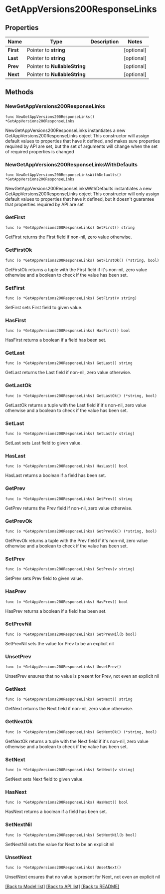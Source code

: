 # GetAppVersions200ResponseLinks

## Properties

Name | Type | Description | Notes
------------ | ------------- | ------------- | -------------
**First** | Pointer to **string** |  | [optional] 
**Last** | Pointer to **string** |  | [optional] 
**Prev** | Pointer to **NullableString** |  | [optional] 
**Next** | Pointer to **NullableString** |  | [optional] 

## Methods

### NewGetAppVersions200ResponseLinks

`func NewGetAppVersions200ResponseLinks() *GetAppVersions200ResponseLinks`

NewGetAppVersions200ResponseLinks instantiates a new GetAppVersions200ResponseLinks object
This constructor will assign default values to properties that have it defined,
and makes sure properties required by API are set, but the set of arguments
will change when the set of required properties is changed

### NewGetAppVersions200ResponseLinksWithDefaults

`func NewGetAppVersions200ResponseLinksWithDefaults() *GetAppVersions200ResponseLinks`

NewGetAppVersions200ResponseLinksWithDefaults instantiates a new GetAppVersions200ResponseLinks object
This constructor will only assign default values to properties that have it defined,
but it doesn't guarantee that properties required by API are set

### GetFirst

`func (o *GetAppVersions200ResponseLinks) GetFirst() string`

GetFirst returns the First field if non-nil, zero value otherwise.

### GetFirstOk

`func (o *GetAppVersions200ResponseLinks) GetFirstOk() (*string, bool)`

GetFirstOk returns a tuple with the First field if it's non-nil, zero value otherwise
and a boolean to check if the value has been set.

### SetFirst

`func (o *GetAppVersions200ResponseLinks) SetFirst(v string)`

SetFirst sets First field to given value.

### HasFirst

`func (o *GetAppVersions200ResponseLinks) HasFirst() bool`

HasFirst returns a boolean if a field has been set.

### GetLast

`func (o *GetAppVersions200ResponseLinks) GetLast() string`

GetLast returns the Last field if non-nil, zero value otherwise.

### GetLastOk

`func (o *GetAppVersions200ResponseLinks) GetLastOk() (*string, bool)`

GetLastOk returns a tuple with the Last field if it's non-nil, zero value otherwise
and a boolean to check if the value has been set.

### SetLast

`func (o *GetAppVersions200ResponseLinks) SetLast(v string)`

SetLast sets Last field to given value.

### HasLast

`func (o *GetAppVersions200ResponseLinks) HasLast() bool`

HasLast returns a boolean if a field has been set.

### GetPrev

`func (o *GetAppVersions200ResponseLinks) GetPrev() string`

GetPrev returns the Prev field if non-nil, zero value otherwise.

### GetPrevOk

`func (o *GetAppVersions200ResponseLinks) GetPrevOk() (*string, bool)`

GetPrevOk returns a tuple with the Prev field if it's non-nil, zero value otherwise
and a boolean to check if the value has been set.

### SetPrev

`func (o *GetAppVersions200ResponseLinks) SetPrev(v string)`

SetPrev sets Prev field to given value.

### HasPrev

`func (o *GetAppVersions200ResponseLinks) HasPrev() bool`

HasPrev returns a boolean if a field has been set.

### SetPrevNil

`func (o *GetAppVersions200ResponseLinks) SetPrevNil(b bool)`

 SetPrevNil sets the value for Prev to be an explicit nil

### UnsetPrev
`func (o *GetAppVersions200ResponseLinks) UnsetPrev()`

UnsetPrev ensures that no value is present for Prev, not even an explicit nil
### GetNext

`func (o *GetAppVersions200ResponseLinks) GetNext() string`

GetNext returns the Next field if non-nil, zero value otherwise.

### GetNextOk

`func (o *GetAppVersions200ResponseLinks) GetNextOk() (*string, bool)`

GetNextOk returns a tuple with the Next field if it's non-nil, zero value otherwise
and a boolean to check if the value has been set.

### SetNext

`func (o *GetAppVersions200ResponseLinks) SetNext(v string)`

SetNext sets Next field to given value.

### HasNext

`func (o *GetAppVersions200ResponseLinks) HasNext() bool`

HasNext returns a boolean if a field has been set.

### SetNextNil

`func (o *GetAppVersions200ResponseLinks) SetNextNil(b bool)`

 SetNextNil sets the value for Next to be an explicit nil

### UnsetNext
`func (o *GetAppVersions200ResponseLinks) UnsetNext()`

UnsetNext ensures that no value is present for Next, not even an explicit nil

[[Back to Model list]](../README.md#documentation-for-models) [[Back to API list]](../README.md#documentation-for-api-endpoints) [[Back to README]](../README.md)


